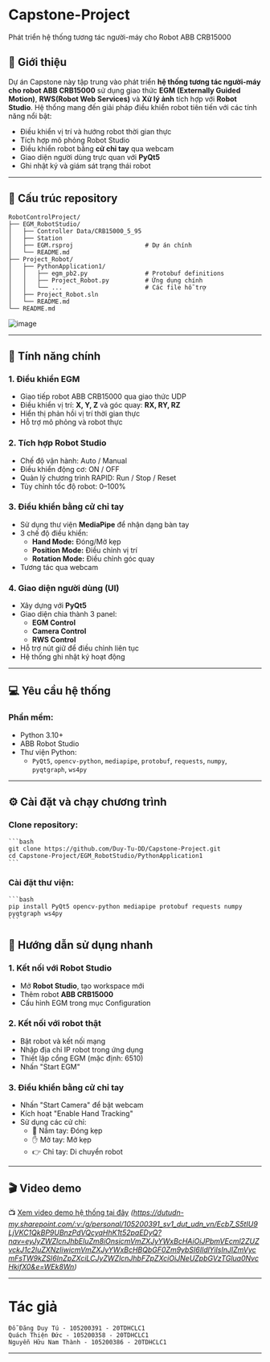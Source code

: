 # Capstone-Project
Phát triển hệ thống tương tác người-máy cho Robot ABB CRB15000
## 📌 Giới thiệu
Dự án Capstone này tập trung vào phát triển **hệ thống tương tác người-máy cho robot ABB CRB15000** sử dụng giao thức **EGM (Externally Guided Motion)**, **RWS(Robot Web Services)** và **Xử lý ảnh** tích hợp với **Robot Studio**. Hệ thống mang đến giải pháp điều khiển robot tiên tiến với các tính năng nổi bật:

- Điều khiển vị trí và hướng robot thời gian thực  
- Tích hợp mô phỏng Robot Studio  
- Điều khiển robot bằng **cử chỉ tay** qua webcam  
- Giao diện người dùng trực quan với **PyQt5**  
- Ghi nhật ký và giám sát trạng thái robot  
---
## 📁 Cấu trúc repository
    RobotControlProject/
    ├── EGM_RobotStudio/                  
    │   ├── Controller Data/CRB15000_5_95
    │   ├── Station
    │   ├── EGM.rsproj                    # Dự án chính
    │   └── README.md 
    ├── Project_Robot/                    
    │   ├── PythonApplication1/
    │   │   ├── egm_pb2.py                # Protobuf definitions
    │   │   ├── Project_Robot.py          # Ứng dụng chính
    │   │   └── ...                       # Các file hỗ trợ
    │   ├── Project_Robot.sln        
    │   └── README.md       
    └── README.md   
![image](https://github.com/user-attachments/assets/db05f1a2-bacd-4857-b2ff-7f7e10cfddbd)
                        
---

## 🧠 Tính năng chính
  ### 1. Điều khiển EGM
  - Giao tiếp robot ABB CRB15000 qua giao thức UDP  
  - Điều khiển vị trí: **X, Y, Z** và góc quay: **RX, RY, RZ**  
  - Hiển thị phản hồi vị trí thời gian thực  
  - Hỗ trợ mô phỏng và robot thực  

  ### 2. Tích hợp Robot Studio
  - Chế độ vận hành: Auto / Manual  
  - Điều khiển động cơ: ON / OFF  
  - Quản lý chương trình RAPID: Run / Stop / Reset  
  - Tùy chỉnh tốc độ robot: 0–100%  

  ### 3. Điều khiển bằng cử chỉ tay
  - Sử dụng thư viện **MediaPipe** để nhận dạng bàn tay  
  - 3 chế độ điều khiển:
    - **Hand Mode:** Đóng/Mở kẹp
    - **Position Mode:** Điều chỉnh vị trí  
    - **Rotation Mode:** Điều chỉnh góc quay  
  - Tương tác qua webcam  

  ###  4. Giao diện người dùng (UI)

  - Xây dựng với **PyQt5**  
  - Giao diện chia thành 3 panel:
    - **EGM Control**
    - **Camera Control**
    - **RWS Control**  
  - Hỗ trợ nút giữ để điều chỉnh liên tục  
  - Hệ thống ghi nhật ký hoạt động  
---

## 💻 Yêu cầu hệ thống
### Phần mềm:

- Python 3.10+  
- ABB Robot Studio  
- Thư viện Python:
  - `PyQt5`, `opencv-python`, `mediapipe`, `protobuf`, `requests`, `numpy`, `pyqtgraph`, `ws4py`  
---

## ⚙️ Cài đặt và chạy chương trình

  ### Clone repository:

    ```bash
    git clone https://github.com/Duy-Tu-DD/Capstone-Project.git
    cd Capstone-Project/EGM_RobotStudio/PythonApplication1
    ```
  ### Cài đặt thư viện:

    ```bash
    pip install PyQt5 opencv-python mediapipe protobuf requests numpy pyqtgraph ws4py
    ```

## 📘 Hướng dẫn sử dụng nhanh

  ### 1. Kết nối với Robot Studio

  - Mở **Robot Studio**, tạo workspace mới  
  - Thêm robot **ABB CRB15000**  
  - Cấu hình EGM trong mục Configuration  

  ### 2. Kết nối với robot thật

  - Bật robot và kết nối mạng  
  - Nhập địa chỉ IP robot trong ứng dụng  
  - Thiết lập cổng EGM (mặc định: 6510)  
  - Nhấn "Start EGM"  

  ### 3. Điều khiển bằng cử chỉ tay

  - Nhấn "Start Camera" để bật webcam  
  - Kích hoạt "Enable Hand Tracking"  
  - Sử dụng các cử chỉ:
    - 👊 Nắm tay: Đóng kẹp  
    - ✋ Mở tay: Mở kẹp  
    - 👉 Chỉ tay: Di chuyển robot  

  ---

## 🎬 Video demo

📺 [Xem video demo hệ thống tại đây](#) *(https://dutudn-my.sharepoint.com/:v:/g/personal/105200391_sv1_dut_udn_vn/Ecb7_S5tIU9LjVKC1QkBP9UBnzPdVQcyaHhK1t52paEDyQ?nav=eyJyZWZlcnJhbEluZm8iOnsicmVmZXJyYWxBcHAiOiJPbmVEcml2ZUZvckJ1c2luZXNzIiwicmVmZXJyYWxBcHBQbGF0Zm9ybSI6IldlYiIsInJlZmVycmFsTW9kZSI6InZpZXciLCJyZWZlcnJhbFZpZXciOiJNeUZpbGVzTGlua0NvcHkifX0&e=WEk8Wn)*

---

# Tác giả
    Đỗ Đăng Duy Tú - 105200391 - 20TDHCLC1 
    Quách Thiện Đức - 105200358 - 20TDHCLC1
    Nguyễn Hữu Nam Thành - 105200386 - 20TDHCLC1
---

